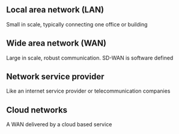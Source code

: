 ## Local area network (LAN)
Small in scale, typically connecting one office or building

## Wide area network (WAN)
Large in scale, robust communication. SD-WAN is software defined

## Network service provider
Like an internet service provider or telecommunication companies

## Cloud networks
A WAN delivered by a cloud based service